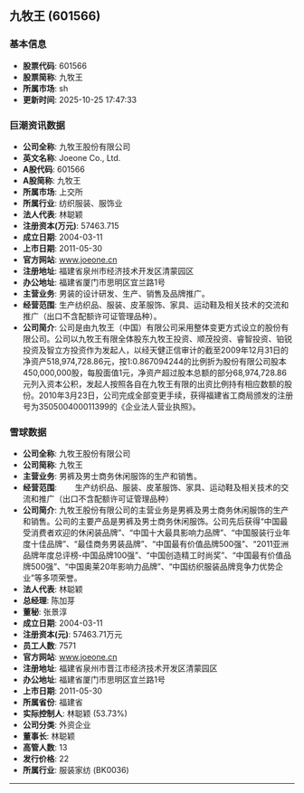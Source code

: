 ## 九牧王 (601566)

### 基本信息

- **股票代码**: 601566
- **股票简称**: 九牧王
- **所属市场**: sh
- **更新时间**: 2025-10-25 17:47:33

### 巨潮资讯数据

- **公司全称**: 九牧王股份有限公司
- **英文名称**: Joeone Co., Ltd.
- **A股代码**: 601566
- **A股简称**: 九牧王
- **所属市场**: 上交所
- **所属行业**: 纺织服装、服饰业
- **法人代表**: 林聪颖
- **注册资本(万元)**: 57463.715
- **成立日期**: 2004-03-11
- **上市日期**: 2011-05-30
- **官方网站**: www.joeone.cn
- **注册地址**: 福建省泉州市经济技术开发区清蒙园区
- **办公地址**: 福建省厦门市思明区宜兰路1号
- **主营业务**: 男装的设计研发、生产、销售及品牌推广。
- **经营范围**: 生产纺织品、服装、皮革服饰、家具、运动鞋及相关技术的交流和推广（出口不含配额许可证管理品种）。
- **公司简介**: 公司是由九牧王（中国）有限公司采用整体变更方式设立的股份有限公司。公司以九牧王有限全体股东九牧王投资、顺茂投资、睿智投资、铂锐投资及智立方投资作为发起人，以经天健正信审计的截至2009年12月31日的净资产518,974,728.86元，按1:0.867094244的比例折为股份有限公司股本450,000,000股，每股面值1元，净资产超过股本总额的部分68,974,728.86元列入资本公积，发起人按照各自在九牧王有限的出资比例持有相应数额的股份。2010年3月23日，公司完成全部变更手续，获得福建省工商局颁发的注册号为350500400011399的《企业法人营业执照》。

### 雪球数据

- **公司全称**: 九牧王股份有限公司
- **公司简称**: 九牧王
- **主营业务**: 男裤及男士商务休闲服饰的生产和销售。
- **经营范围**: 　　生产纺织品、服装、皮革服饰、家具、运动鞋及相关技术的交流和推广（出口不含配额许可证管理品种）
- **公司简介**: 九牧王股份有限公司的主营业务是男裤及男士商务休闲服饰的生产和销售。公司的主要产品是男裤及男士商务休闲服饰。公司先后获得“中国最受消费者欢迎的休闲装品牌”、“中国十大最具影响力品牌”、“中国服装行业年度十佳品牌”、“最佳商务男装品牌”、“中国最有价值品牌500强”、“2011亚洲品牌年度总评榜-中国品牌100强”、“中国创造精工时尚奖”、“中国最有价值品牌500强”、“中国奥莱20年影响力品牌”、“中国纺织服装品牌竞争力优势企业”等多项荣誉。
- **法人代表**: 林聪颖
- **总经理**: 陈加芽
- **董秘**: 张景淳
- **成立日期**: 2004-03-11
- **注册资本(元)**: 57463.71万元
- **员工人数**: 7571
- **官方网站**: www.joeone.cn
- **注册地址**: 福建省泉州市晋江市经济技术开发区清蒙园区
- **办公地址**: 福建省厦门市思明区宜兰路1号
- **上市日期**: 2011-05-30
- **所属省份**: 福建省
- **实际控制人**: 林聪颖 (53.73%)
- **公司分类**: 外资企业
- **董事长**: 林聪颖
- **高管人数**: 13
- **发行价格**: 22
- **所属行业**: 服装家纺 (BK0036)

---